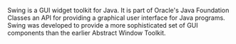 Swing is a GUI widget toolkit for Java. It is part of Oracle's Java Foundation Classes an API for providing a graphical user interface for Java programs. Swing was developed to provide a more sophisticated set of GUI components than the earlier Abstract Window Toolkit. 
